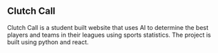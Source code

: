 ## Clutch Call
Clutch Call is a student built website that uses AI to determine the best players and teams in their leagues using sports statistics.
The project is built using python and react.
